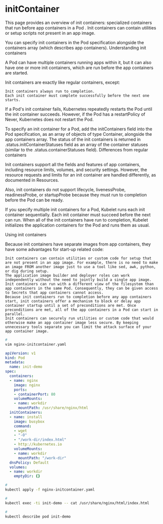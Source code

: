 # initContainer

This page provides an overview of init containers: specialized containers that run before app containers in a Pod . Init containers can contain utilities or setup scripts not present in an app image.

You can specify init containers in the Pod specification alongside the containers array (which describes app containers).
Understanding init containers

A Pod can have multiple containers running apps within it, but it can also have one or more init containers, which are run before the app containers are started.

Init containers are exactly like regular containers, except:

    Init containers always run to completion.
    Each init container must complete successfully before the next one starts.

If a Pod's init container fails, Kubernetes repeatedly restarts the Pod until the init container succeeds. However, if the Pod has a restartPolicy of Never, Kubernetes does not restart the Pod.

To specify an init container for a Pod, add the initContainers field into the Pod specification, as an array of objects of type Container, alongside the app containers array. The status of the init containers is returned in .status.initContainerStatuses field as an array of the container statuses (similar to the .status.containerStatuses field).
Differences from regular containers

Init containers support all the fields and features of app containers, including resource limits, volumes, and security settings. However, the resource requests and limits for an init container are handled differently, as documented in Resources.

Also, init containers do not support lifecycle, livenessProbe, readinessProbe, or startupProbe because they must run to completion before the Pod can be ready.

If you specify multiple init containers for a Pod, Kubelet runs each init container sequentially. Each init container must succeed before the next can run. When all of the init containers have run to completion, Kubelet initializes the application containers for the Pod and runs them as usual.

Using init containers

Because init containers have separate images from app containers, they have some advantages for start-up related code:

    Init containers can contain utilities or custom code for setup that are not present in an app image. For example, there is no need to make an image FROM another image just to use a tool like sed, awk, python, or dig during setup.
    The application image builder and deployer roles can work independently without the need to jointly build a single app image.
    Init containers can run with a different view of the filesystem than app containers in the same Pod. Consequently, they can be given access to Secrets that app containers cannot access.
    Because init containers run to completion before any app containers start, init containers offer a mechanism to block or delay app container startup until a set of preconditions are met. Once preconditions are met, all of the app containers in a Pod can start in parallel.
    Init containers can securely run utilities or custom code that would otherwise make an app container image less secure. By keeping unnecessary tools separate you can limit the attack surface of your app container image.


```bash
# 
vim nginx-initcontainer.yaml
```

```yaml
apiVersion: v1
kind: Pod
metadata:
  name: init-demo
spec:
  containers:
  - name: nginx
    image: nginx
    ports:
    - containerPort: 80
    volumeMounts:
    - name: workdir
      mountPath: /usr/share/nginx/html
  initContainers:
  - name: install
    image: busybox
    command:
    - wget
    - "-O"
    - "/work-dir/index.html"
    - http://kubernetes.io
    volumeMounts:
    - name: workdir
      mountPath: "/work-dir"
  dnsPolicy: Default
  volumes:
  - name: workdir
    emptyDir: {}
```



```bash
# 
kubectl apply -f nginx-initcontainer.yaml
```



```bash
# 
kubectl exec -ti init-demo -- cat /usr/share/nginx/html/index.html
```



```bash
# 
kubectl describe pod init-demo
```

<pre><i>

</i></pre>